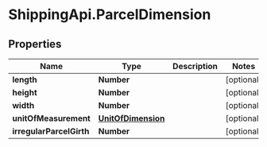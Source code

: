 # ShippingApi.ParcelDimension

## Properties

Name | Type | Description | Notes
------------ | ------------- | ------------- | -------------
**length** | **Number** |  | [optional] 
**height** | **Number** |  | [optional] 
**width** | **Number** |  | [optional] 
**unitOfMeasurement** | [**UnitOfDimension**](UnitOfDimension.md) |  | [optional] 
**irregularParcelGirth** | **Number** |  | [optional] 


